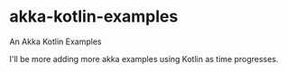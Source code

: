 # akka-kotlin-examples
An Akka Kotlin Examples

I'll be more adding more akka examples using Kotlin as time progresses.
